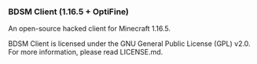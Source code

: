 ### BDSM Client (1.16.5 + OptiFine)

An open-source hacked client for Minecraft 1.16.5.

BDSM Client is licensed under the GNU General Public License (GPL) v2.0. For more information, please read LICENSE.md.